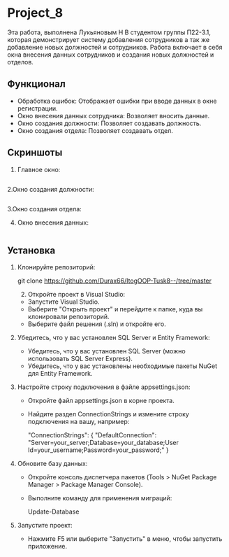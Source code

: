 # Project_8
Эта работа, выполнена Лукьяновым Н В студентом группы П22-3.1, которая демонстрирует систему добавления сотрудников а так же добавление новых должностей и сотрудников. Работа включает в себя окна внесения данных сотрудников и создания новых должностей и отделов.

## Функционал
  
- Обработка ошибок: Отображает ошибки при вводе данных в окне регистрации.
- Окно внесения данных сотрудника: Возволяет вносить данные.
- Окно создания должности: Позволяет создавать должность.
- Окно создания отдела: Позволяет создавать отдел.


## Скриншоты

1. Главное окно:
   
   ![]()

2.Окно создания должности:

   ![]()

3.Окно создания отдела: 
   ![]()
   
4. Окно внесения данных: 
  
   ![]()
## Установка

1. Клонируйте репозиторий:
   
   git clone https://github.com/Durax66/ItogOOP-Tusk8--/tree/master
    
   2. Откройте проект в Visual Studio:
   - Запустите Visual Studio.
   - Выберите "Открыть проект" и перейдите к папке, куда вы клонировали репозиторий.
   - Выберите файл решения (.sln) и откройте его.

3. Убедитесь, что у вас установлен SQL Server и Entity Framework:
   - Убедитесь, что у вас установлен SQL Server (можно использовать SQL Server Express).
   - Убедитесь, что у вас установлены необходимые пакеты NuGet для Entity Framework.

4. Настройте строку подключения в файле appsettings.json:
   - Откройте файл appsettings.json в корне проекта.
   - Найдите раздел ConnectionStrings и измените строку подключения на вашу, например:
     
     "ConnectionStrings": {
         "DefaultConnection": "Server=your_server;Database=your_database;User   Id=your_username;Password=your_password;"
     }
     

5. Обновите базу данных:
   - Откройте консоль диспетчера пакетов (Tools > NuGet Package Manager > Package Manager Console).
   - Выполните команду для применения миграций:
     
     Update-Database
     

6. Запустите проект:
   - Нажмите F5 или выберите "Запустить" в меню, чтобы запустить приложение.
